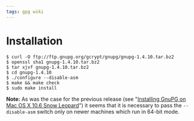 ```yaml
---
tags: gpg wiki
---
```


# Installation

```shell
$ curl -O ftp://ftp.gnupg.org/gcrypt/gnupg/gnupg-1.4.10.tar.bz2
$ openssl sha1 gnupg-1.4.10.tar.bz2
$ tar xjvf gnupg-1.4.10.tar.bz2
$ cd gnupg-1.4.10
$ ./configure --disable-asm
$ make && make check
$ sudo make install
```

**Note:** As was the case for the previous release (see "[Installing GnuPG on Mac OS X 10.6 Snow Leopard](/wiki/Installing_GnuPG_on_Mac_OS_X_10.6_Snow_Leopard)") it seems that it is necessary to pass the `--disable-asm` switch only on newer machines which run in 64-bit mode.
